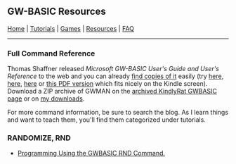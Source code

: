 ## GW-BASIC Resources

[Home](https://gw-basic.com) | [Tutorials](Tutorials.md) | [Games](Games.md) | [Resources](Resources.md) | [FAQ](FAQ.md)

---

### Full Command Reference

Thomas Shaffner released *Microsoft GW-BASIC User's Guide and User's Reference* to the web and you can already [find copies of it](http://www.google.com/search?q=gw-basic+user+guide) easily (try [here](http://www.xs4all.nl/~hwiegman/gw-man/), [here](http://www.antonis.de/qbebooks/gwbasman/), [here](http://200.68.11.219/utiles/utiles/Descargas/Tutotial%20GW-BASIC/GW-MAN/) or [this PDF version](http://www.divonasperi.it/divona/tam/tecnologia/dow-all/GW%20Basic%20(inglese).pdf) which fits nicely on the Kindle screen). Download a ZIP archive of GWMAN on the [archived KindlyRat GWBASIC page](http://web.archive.org/web/20160304002711/http://www.basicprogramming.org/warehouse/kindly/GWBASIC.html) or on [my downloads](Download.md).

For more command information, be sure to search the blog. As I learn things and want to teach them, you'll find them categorized under tutorials.

### RANDOMIZE, RND

- [Programming Using the GWBASIC RND Command.](http://web.archive.org/web/20160304002711/http://www.associatedcontent.com/article/438656/programming_using_the_gwbasic_rnd_command.html?cat=15)

